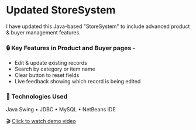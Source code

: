 # Updated StoreSystem

I have updated this Java-based "StoreSystem" to include advanced product & buyer management features.

### 🔒 Key Features in Product and Buyer pages -
  - Edit & update existing records
  - Search by category or item name
  - Clear button to reset fields
  - Live feedback showing which record is being edited

### 🧰 Technologies Used
Java Swing • JDBC • MySQL • NetBeans IDE

🎬 [Click to watch demo video](video/StoreSystem2.mp4)
